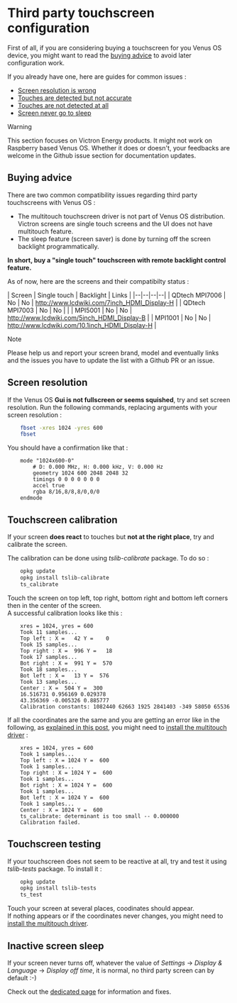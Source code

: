 # Third party touchscreen configuration

First of all, if you are considering buying a touchscreen for you Venus OS device, you might want to read the [buying advice](#buying-advice) to avoid later configuration work.

If you already have one, here are guides for common issues :

- [Screen resolution is wrong](#screen-resolution)
- [Touches are detected but not accurate](#touchscreen-calibration)
- [Touches are not detected at all](#touchscreen-testing)
- [Screen never go to sleep](#inactive-screen-sleep)

> [!WARNING]  
> This section focuses on Victron Energy products. It might not work on Raspberry based Venus OS. Whether it does or doesn't, your feedbacks are welcome in the Github issue section for documentation updates.

## Buying advice

There are two common compatibility issues regarding third party touchscreens with Venus OS :
- The multitouch touchscreen driver is not part of Venus OS distribution. Victron screens are single touch screens and the UI does not have multitouch feature. 
- The sleep feature (screen saver) is done by turning off the screen backlight programmatically.

**In short, buy a "single touch" touchscreen with remote backlight control feature.**

As of now, here are the screens and their compatibilty status :

<a name="device-compatibility"></a>
| Screen | Single touch | Backlight | Links |
|--|--|--|--|
| QDtech MPI7006 | No | No | http://www.lcdwiki.com/7inch_HDMI_Display-H |
| QDtech MPI7003 | No | No | |
| MPI5001 | No | No | http://www.lcdwiki.com/5inch_HDMI_Display-B |
| MPI1001 | No | No | http://www.lcdwiki.com/10.1inch_HDMI_Display-H |

> [!NOTE]  
> Please help us and report your screen brand, model and eventually links and the issues you have to update the list with a Github PR or an issue.

## Screen resolution

If the Venus OS **Gui is not fullscreen or seems squished**, try and set screen resolution.
Run the following commands, replacing arguments with your screen resolution :

``` bash
    fbset -xres 1024 -yres 600
    fbset
```

You should have a confirmation like that :

``` console
    mode "1024x600-0"
        # D: 0.000 MHz, H: 0.000 kHz, V: 0.000 Hz
        geometry 1024 600 2048 2048 32
        timings 0 0 0 0 0 0 0
        accel true
        rgba 8/16,8/8,8/0,0/0
    endmode
```

## Touchscreen calibration

If your screen **does react** to touches but **not at the right place**, try and calibrate the screen.

The calibration can be done using *tslib-calibrate* package. To do so :

``` bash
    opkg update
    opkg install tslib-calibrate
    ts_calibrate
```

Touch the screen on top left, top right, bottom right and bottom left corners then in the center of the screen.  
A successful calibration looks like this :

``` console
    xres = 1024, yres = 600
    Took 11 samples...
    Top left : X =   42 Y =    0
    Took 15 samples...
    Top right : X =  996 Y =   18
    Took 17 samples...
    Bot right : X =  991 Y =  570
    Took 18 samples...
    Bot left : X =   13 Y =  576
    Took 13 samples...
    Center : X =  504 Y =  300
    16.516731 0.956169 0.029378
    43.356369 -0.005326 0.885777
    Calibration constants: 1082440 62663 1925 2841403 -349 58050 65536
```

If all the coordinates are the same and you are getting an error like in the following, as [explained in this post](https://forums.slimdevices.com/forum/user-forums/diy/1634975-touch-screen-problem-on-picore-bug-just-some-tslib-setting/page4#post1640389), you might need to [install the multitouch driver](Touchscreen-Multitouch_driver.md) :

``` console
    xres = 1024, yres = 600
    Took 1 samples...
    Top left : X = 1024 Y =  600
    Took 1 samples...
    Top right : X = 1024 Y =  600
    Took 1 samples...
    Bot right : X = 1024 Y =  600
    Took 1 samples...
    Bot left : X = 1024 Y =  600
    Took 1 samples...
    Center : X = 1024 Y =  600
    ts_calibrate: determinant is too small -- 0.000000
    Calibration failed.
```

## Touchscreen testing

If your touchscreen does not seem to be reactive at all, try and test it using *tslib-tests* package. To install it :

``` bash
    opkg update
    opkg install tslib-tests
    ts_test
```

Touch your screen at several places, coodinates should appear.  
If nothing appears or if the coordinates never changes, you might need to [install the multitouch driver](Touchscreen-Multitouch_driver.md).

## Inactive screen sleep

If your screen never turns off, whatever the value of *Settings* -> *Display & Language* -> *Display off time*, it is normal, no third party screen can by default :-)

Check out the [dedicated page](Touchscreen-Sleep.md) for information and fixes.
